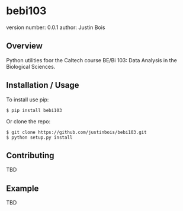 bebi103
===============================

version number: 0.0.1
author: Justin Bois

Overview
--------

Python utilities foor the Caltech course BE/Bi 103: Data Analysis in the Biological Sciences.

Installation / Usage
--------------------

To install use pip:

    $ pip install bebi103


Or clone the repo:

    $ git clone https://github.com/justinbois/bebi103.git
    $ python setup.py install
    
Contributing
------------

TBD

Example
-------

TBD